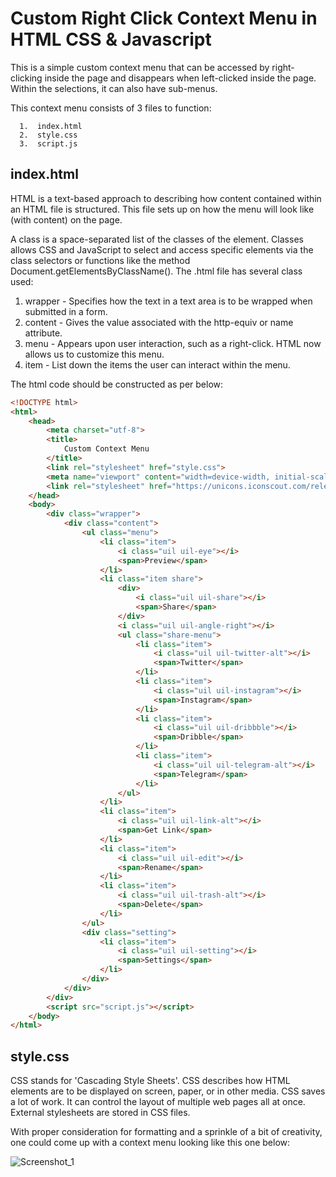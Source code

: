 # Custom Right Click Context Menu in HTML CSS & Javascript

This is a simple custom context menu that can be accessed by right-clicking inside the page and disappears when left-clicked inside the page. Within the selections, it can also have sub-menus.

This context menu consists of 3 files to function:

```
  1.  index.html
  2.  style.css
  3.  script.js
```

##  index.html

HTML is a text-based approach to describing how content contained within an HTML file is structured. This file sets up on how the menu will look like (with content) on the page.

A class is a space-separated list of the classes of the element. Classes allows CSS and JavaScript to select and access specific elements via the class selectors or functions like the method Document.getElementsByClassName(). The .html file has several class used:

  1.  wrapper - Specifies how the text in a text area is to be wrapped when submitted in a form.
  2.  content - Gives the value associated with the http-equiv or name attribute.
  3.  menu    - Appears upon user interaction, such as a right-click. HTML now allows us to customize this menu.
  4.  item    - List down the items the user can interact within the menu.

The html code should be constructed as per below:

```html
<!DOCTYPE html>
<html>
    <head>
        <meta charset="utf-8">
        <title>
            Custom Context Menu
        </title>
        <link rel="stylesheet" href="style.css">
        <meta name="viewport" content="width=device-width, initial-scale=1.0">
        <link rel="stylesheet" href="https://unicons.iconscout.com/release/v4.0.0/css/line.css">
    </head>
    <body>
        <div class="wrapper">
            <div class="content">
                <ul class="menu">
                    <li class="item">
                        <i class="uil uil-eye"></i>
                        <span>Preview</span>
                    </li>
                    <li class="item share">
                        <div>
                            <i class="uil uil-share"></i>
                            <span>Share</span>
                        </div>
                        <i class="uil uil-angle-right"></i>
                        <ul class="share-menu">
                            <li class="item">
                                <i class="uil uil-twitter-alt"></i>
                                <span>Twitter</span>
                            </li>
                            <li class="item">
                                <i class="uil uil-instagram"></i>
                                <span>Instagram</span>
                            </li>
                            <li class="item">
                                <i class="uil uil-dribbble"></i>
                                <span>Dribble</span>
                            </li>
                            <li class="item">
                                <i class="uil uil-telegram-alt"></i>
                                <span>Telegram</span>
                            </li>
                        </ul>
                    </li>
                    <li class="item">
                        <i class="uil uil-link-alt"></i>
                        <span>Get Link</span>
                    </li>
                    <li class="item">
                        <i class="uil uil-edit"></i>
                        <span>Rename</span>
                    </li>
                    <li class="item">
                        <i class="uil uil-trash-alt"></i>
                        <span>Delete</span>
                    </li>
                </ul>
                <div class="setting">
                    <li class="item">
                        <i class="uil uil-setting"></i>
                        <span>Settings</span>
                    </li>
                </div>
            </div>
        </div>
        <script src="script.js"></script>
    </body>
</html>
```

##  style.css

CSS stands for 'Cascading Style Sheets'. CSS describes how HTML elements are to be displayed on screen, paper, or in other media. CSS saves a lot of work. It can control the layout of multiple web pages all at once. External stylesheets are stored in CSS files.

With proper consideration for formatting and a sprinkle of a bit of creativity, one could come up with a context menu looking like this one below:

![Screenshot_1]()
